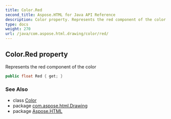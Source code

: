```yaml
---
title: Color.Red
second_title: Aspose.HTML for Java API Reference
description: Color property. Represents the red component of the color
type: docs
weight: 270
url: /java/com.aspose.html.drawing/color/red/
---
```

## Color.Red property

Represents the red component of the color

```java
public float Red { get; }
```

### See Also

* class [Color](../)
* package [com.aspose.html.Drawing](../../color/)
* package [Aspose.HTML](../../../)
